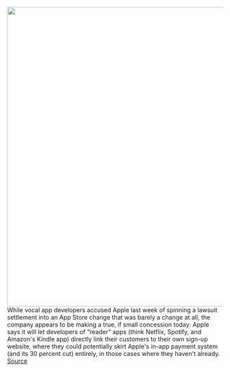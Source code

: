 <img src='https://cdn.vox-cdn.com/thumbor/1cJCE8T4rLP5pkMn30j2_n-rgVM=/0x0:2040x1360/1200x800/filters:focal(857x517:1183x843)/cdn.vox-cdn.com/uploads/chorus_image/image/69806726/acastro_170731_1777_0003_v2.0.jpg' width='700px' /><br/>
While vocal app developers accused Apple last week of spinning a lawsuit settlement into an App Store change that was barely a change at all, the company appears to be making a true, if small concession today: Apple says it will let developers of “reader” apps (think Netflix, Spotify, and Amazon's Kindle app) directly link their customers to their own sign-up website, where they could potentially skirt Apple's in-app payment system (and its 30 percent cut) entirely, in those cases where they haven't already.
<a href='https://www.theverge.com/2021/9/1/22653264/apple-reader-app-exception-anti-steering-signup-page'> Source <a/>
